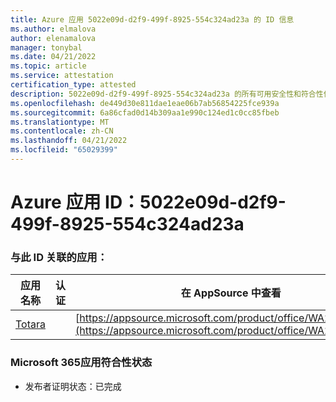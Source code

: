 ```yaml
---
title: Azure 应用 5022e09d-d2f9-499f-8925-554c324ad23a 的 ID 信息
ms.author: elmalova
author: elenamalova
manager: tonybal
ms.date: 04/21/2022
ms.topic: article
ms.service: attestation
certification_type: attested
description: 5022e09d-d2f9-499f-8925-554c324ad23a 的所有可用安全性和符合性信息。
ms.openlocfilehash: de449d30e811dae1eae06b7ab56854225fce939a
ms.sourcegitcommit: 6a86cfad0d14b309aa1e990c124ed1c0cc85fbeb
ms.translationtype: MT
ms.contentlocale: zh-CN
ms.lasthandoff: 04/21/2022
ms.locfileid: "65029399"
---
```

# <a name="azure-app-id-5022e09d-d2f9-499f-8925-554c324ad23a"></a>Azure 应用 ID：5022e09d-d2f9-499f-8925-554c324ad23a


### <a name="apps-associated-with-this-id"></a>与此 ID 关联的应用：
| **应用名称** | **认证** | **在 AppSource 中查看** |
|--------------|---------------|-----------------------|
| [Totara](../forward/WA200003222.md) |  | [https://appsource.microsoft.com/product/office/WA200003222](https://appsource.microsoft.com/product/office/WA200003222) |

### <a name="microsoft-365-app-compliance-status"></a>Microsoft 365应用符合性状态
- 发布者证明状态：已完成

